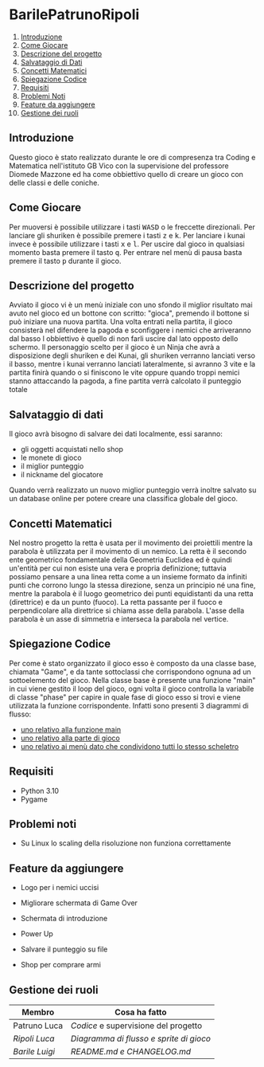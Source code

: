 # BarilePatrunoRipoli

1. [Introduzione](#introduzione)
2. [Come Giocare](#come-giocare)
3. [Descrizione del progetto](#descrizione-del-progetto)
4. [Salvataggio di Dati](#salvataggio-di-dati)
5. [Concetti Matematici](#concetti-matematici)
6. [Spiegazione Codice](#spiegazione-codice)
7. [Requisiti](#requisiti)
8. [Problemi Noti](#problemi-noti)
9. [Feature da aggiungere](#feature-da-aggiungere)
10. [Gestione dei ruoli](#gestione-dei-ruoli)

## Introduzione

Questo gioco è stato realizzato durante le ore di compresenza tra Coding e Matematica nell'istituto GB Vico con la supervisione del professore Diomede Mazzone ed ha come obbiettivo quello di creare un gioco con delle classi e delle coniche.

## Come Giocare

Per muoversi è possibile utilizzare i tasti <kbd>WASD</kbd> o le freccette direzionali. Per lanciare gli shuriken è possibile premere i tasti <kbd>z</kbd> e <kbd>k</kbd>. Per lanciare i kunai invece è possibile utilizzare i tasti <kbd>x</kbd> e <kbd>l</kbd>. Per uscire dal gioco in qualsiasi momento basta premere il tasto <kbd>q</kbd>. Per entrare nel menù di pausa basta premere il tasto <kbd>p</kbd> durante il gioco.

## Descrizione del progetto

Avviato il gioco vi è un menù iniziale con uno sfondo il miglior risultato mai avuto nel gioco ed un bottone con scritto: "gioca", premendo il bottone si può iniziare una nuova partita. Una volta entrati nella partita, il gioco consisterà nel difendere la pagoda e sconfiggere i nemici che arriveranno dal basso l obbiettivo è quello di non farli uscire dal lato opposto dello schermo. Il personaggio scelto per il gioco è un Ninja che avrà a disposizione degli shuriken e dei Kunai, gli shuriken verranno lanciati verso il basso, mentre i kunai verranno lanciati lateralmente, si avranno 3 vite e la partita finirà quando o si finiscono le vite oppure quando troppi nemici stanno attaccando la pagoda, a fine partita verrà calcolato il punteggio totale

## Salvataggio di dati

Il gioco avrà bisogno di salvare dei dati localmente, essi saranno:
- gli oggetti acquistati nello shop
- le monete di gioco
- il miglior punteggio
- il nickname del giocatore

Quando verrà realizzato un nuovo miglior punteggio verrà inoltre salvato su un database online per potere creare una classifica globale del gioco. 

## Concetti Matematici

Nel nostro progetto la retta è usata per il movimento dei proiettili mentre la parabola è utilizzata per il movimento di un nemico. La retta è il secondo ente geometrico fondamentale della Geometria Euclidea ed è quindi un'entità per cui non esiste una vera e propria definizione; tuttavia possiamo pensare a una linea retta come a un insieme formato da infiniti punti che corrono lungo la stessa direzione, senza un principio né una fine, mentre la parabola è il luogo geometrico dei punti equidistanti da una retta (direttrice) e da un punto (fuoco). La retta passante per il fuoco e perpendicolare alla direttrice si chiama asse della parabola. L'asse della parabola è un asse di simmetria e interseca la parabola nel vertice.

## Spiegazione Codice

Per come è stato organizzato il gioco esso è composto da una classe base, chiamata "Game", e da tante sottoclassi che corrispondono ognuna ad un sottoelemento del gioco. Nella classe base è presente una funzione "main" in cui viene gestito il loop del gioco, ogni volta il gioco controlla la variabile di classe "phase" per capire in quale fase di gioco esso si trovi e viene utilizzata la funzione corrispondente. Infatti sono presenti 3 diagrammi di flusso:
- [uno relativo alla funzione main](Main_Flowchart.png)
- [uno relativo alla parte di gioco](Game_Flowchart.png)
- [uno relativo ai menù dato che condividono tutti lo stesso scheletro](Menu_Flowchart.png)

## Requisiti

- Python 3.10
- Pygame

## Problemi noti

- Su Linux lo scaling della risoluzione non funziona correttamente

## Feature da aggiungere

- Logo per i nemici uccisi

- Migliorare schermata di Game Over

- Schermata di introduzione

- Power Up

- Salvare il punteggio su file

- Shop per comprare armi
## Gestione dei ruoli

| Membro         | Cosa ha fatto                               |
| -------------- | --------------------------------------------|
| Patruno Luca   | *Codice* e supervisione del progetto                                      |
| *Ripoli Luca*  | *Diagramma di flusso e sprite di gioco*     |
| *Barile Luigi* | *README.md e CHANGELOG.md*                  |
